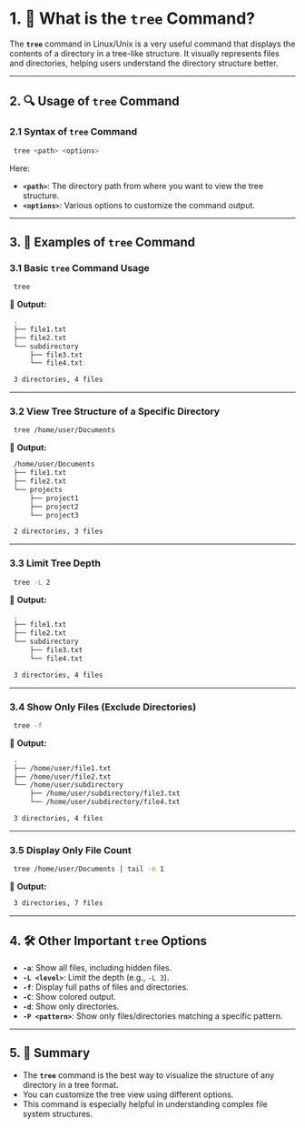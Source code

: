 # 1. **🌳 What is the `tree` Command?**

The **`tree`** command in Linux/Unix is a very useful command that displays the contents of a directory in a tree-like structure. It visually represents files and directories, helping users understand the directory structure better.

---

## 2. **🔍 Usage of `tree` Command**

### 2.1 **Syntax of `tree` Command**
```bash
 tree <path> <options>
```
Here:
- **`<path>`**: The directory path from where you want to view the tree structure.
- **`<options>`**: Various options to customize the command output.

---

## 3. **📂 Examples of `tree` Command**

### 3.1 **Basic `tree` Command Usage**
```bash
 tree
```
🔹 **Output:**
```bash
 .
 ├── file1.txt
 ├── file2.txt
 └── subdirectory
     ├── file3.txt
     └── file4.txt

 3 directories, 4 files
```

---

### 3.2 **View Tree Structure of a Specific Directory**
```bash
 tree /home/user/Documents
```
🔹 **Output:**
```bash
 /home/user/Documents
 ├── file1.txt
 ├── file2.txt
 └── projects
     ├── project1
     ├── project2
     └── project3

 2 directories, 3 files
```

---

### 3.3 **Limit Tree Depth**
```bash
 tree -L 2
```
🔹 **Output:**
```bash
 .
 ├── file1.txt
 ├── file2.txt
 └── subdirectory
     ├── file3.txt
     └── file4.txt

 3 directories, 4 files
```

---

### 3.4 **Show Only Files (Exclude Directories)**
```bash
 tree -f
```
🔹 **Output:**
```bash
 .
 ├── /home/user/file1.txt
 ├── /home/user/file2.txt
 └── /home/user/subdirectory
     ├── /home/user/subdirectory/file3.txt
     └── /home/user/subdirectory/file4.txt

 3 directories, 4 files
```

---

### 3.5 **Display Only File Count**
```bash
 tree /home/user/Documents | tail -n 1
```
🔹 **Output:**
```bash
 3 directories, 7 files
```

---

## 4. **🛠️ Other Important `tree` Options**

- **`-a`**: Show all files, including hidden files.
- **`-L <level>`**: Limit the depth (e.g., `-L 3`).
- **`-f`**: Display full paths of files and directories.
- **`-C`**: Show colored output.
- **`-d`**: Show only directories.
- **`-P <pattern>`**: Show only files/directories matching a specific pattern.

---

## 5. **📌 Summary**

- The **`tree`** command is the best way to visualize the structure of any directory in a tree format.
- You can customize the tree view using different options.
- This command is especially helpful in understanding complex file system structures.
